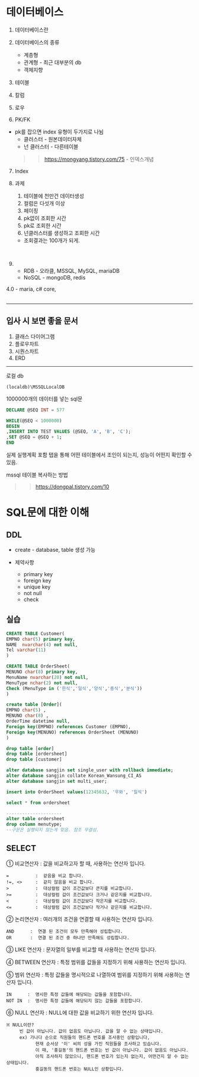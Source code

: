 데이터베이스
===

1. 데이터베이스란
2. 데이터베이스의 종류
    * 계층형
    * 관계형 - 최근 대부분의 db
    * 객체지향

3. 테이블
4. 칼럼
5. 로우
6. PK/FK
* pk를 잡으면 index 유형이 두가지로 나뉨
    * 클러스터 - 원본데이터자체
    * 넌 클러스터 - 다른테이블
    >>https://mongyang.tistory.com/75 - 인덱스개념
7. Index

8. 과제
    1. 테이블에 천만건 데이터생성
    2. 컬럼은 다섯개 이상
    3. 페이징
    4. pk없이 조회한 시간
    5. pk로 조회한 시간
    6. 넌클러스터를 생성하고 조회한 시간
    * 조회결과는 100개가 되게.
    
<br>

9. * RDB - 오라클, MSSQL, MySQL, mariaDB 
    * NoSQL - mongoDB, redis

4.0 - maria, c# core, 
<br><br>

--------------
입사 시 보면 좋을 문서
--

1. 클래스 다이어그램
2. 플로우차트
3. 시퀀스차트
4. ERD

-------------

로컬 db
```
(localdb)\MSSQLLocalDB
```

1000000개의 데이터를 넣는 sql문
```sql
DECLARE @SEQ INT = 577

WHILE(@SEQ < 1000000)
BEGIN
,INSERT INTO TEST VALUES (@SEQ, 'A', 'B', 'C');
,SET @SEQ = @SEQ + 1;
END
```

실제 실행계획 포함 탭을 통해 어떤 테이블에서 조인이 되는지, 성능이 어떤지 확인할 수 있음.

mssql 테이블 복사하는 방법
>>https://dongpal.tistory.com/10

SQL문에 대한 이해
===

DDL
---
- create - database, table 생성 가능

- 제약사항
    * primary key
    * foreign key
    * unique key
    * not null
    * check


실습
---

```sql
CREATE TABLE Customer(
EMPNO char(5) primary key,
NAME  nvarchar(4) not null,
Tel varchar(11) 
)

CREATE TABLE OrderSheet(
MENUNO char(8) primary key,
MenuName nvarchar(20) not null,
MenuType nchar(2) not null,
Check (MenuType in ('한식','일식','양식','중식','분식'))
)

create table [Order](
EMPNO char(5) ,
MENUNO char(8) ,
OrderTime datetime null,
Foreign key(EMPNO) references Customer (EMPNO),
Foreign key(MENUNO) references OrderSheet (MENUNO)
)

drop table [order]
drop table [ordersheet]
drop table [customer]

alter database sangjin set single_user with rollback immediate;
alter database sangjin collate Korean_Wansung_CI_AS 
alter database sangjin set multi_user;

insert into OrderSheet values(12345632, '우와', '일식')

select * from ordersheet

---------------------
alter table ordersheet
drop column menutype;
--구문은 실행되지 않는게 맞음. 참조 무결성.
```

SELECT
---

① 비교연산자 : 값을 비교하고자 할 때, 사용하는 연산자 입니다.

	=          :  같음을 비교 합니다.
	!=, <>     :  같지 않음을 비교 합니다.
	>          :  대상컬럼 값이 조건값보다 큰지를 비교합니다.
	>=         :  대상컬럼 값이 조건값보다 크거나 같은지를 비교합니다.
	<          :  대상컬럼 값이 조건값보다 작은지를 비교합니다.
	<=         :  대상컬럼 값이 조건값보다 작거나 같은지를 비교합니다.


② 논리연산자 : 여러개의 조건을 연결할 때 사용하는 연산자 입니다.

	AND      :  연결 된 조건이 모두 만족해야 성립합니다.
	OR       :  연결 된 조건 중 하나만 만족해도 성립합니다.



③ LIKE 연산자 : 문자열의 일부를 비교할 때 사용하는 연산자 입니다.


④ BETWEEN 연산자 : 특정 범위를 값들을 지정하기 위해 사용하는 연산자 입니다.


⑤ 범위 연산자 : 특정 값들을 명시적으로 나열하여 범위를 지정하기 위해 사용하는 연산자 입니다.

	IN      :  명시한 특정 값들에 해당되는 값들을 포함합니다.
	NOT IN  :  명시한 특정 값들에 해당되지 않는 값들을 포함합니다.
	
	
⑥ NULL 연산자 : NULL에 대한 값을 비교하기 위한 연산자 입니다.

	※ NULL이란?
	     빈 값이 아닙니다. 값이 없음도 아닙니다. 값을 알 수 없는 상태입니다.
	     ex) 가나다 순으로 직원들의 핸드폰 번호를 조사중인 상황입니다,
	           현재 순서상 '이' 씨의 성을 가진 직원들을 조사하고 있습니다.
	           이 때, '홍길동'의 핸드폰 번호는 빈 값이 아닙니다. 값이 없음도 아닙니다.
	           아직 조사하지 않았으니, 핸드폰 번호가 있는지 없는지, 어떤건지 알 수 없는 상태입니다.
	           홍길동의 핸드폰 번호는 NULL인 상황입니다.